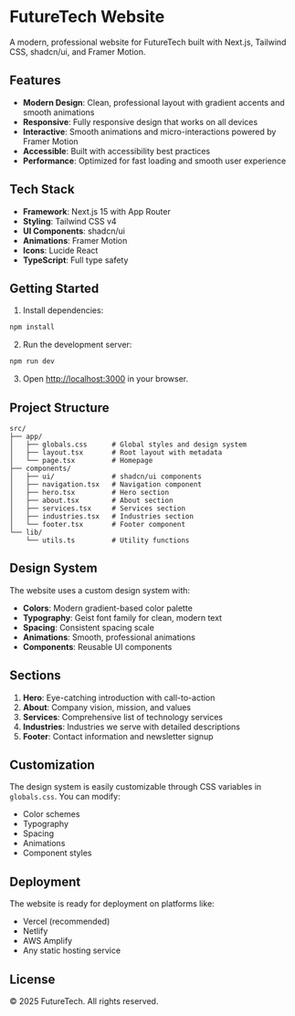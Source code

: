 # FutureTech Website

A modern, professional website for FutureTech built with Next.js, Tailwind CSS, shadcn/ui, and Framer Motion.

## Features

- **Modern Design**: Clean, professional layout with gradient accents and smooth animations
- **Responsive**: Fully responsive design that works on all devices
- **Interactive**: Smooth animations and micro-interactions powered by Framer Motion
- **Accessible**: Built with accessibility best practices
- **Performance**: Optimized for fast loading and smooth user experience

## Tech Stack

- **Framework**: Next.js 15 with App Router
- **Styling**: Tailwind CSS v4
- **UI Components**: shadcn/ui
- **Animations**: Framer Motion
- **Icons**: Lucide React
- **TypeScript**: Full type safety

## Getting Started

1. Install dependencies:
```bash
npm install
```

2. Run the development server:
```bash
npm run dev
```

3. Open [http://localhost:3000](http://localhost:3000) in your browser.

## Project Structure

```
src/
├── app/
│   ├── globals.css      # Global styles and design system
│   ├── layout.tsx       # Root layout with metadata
│   └── page.tsx         # Homepage
├── components/
│   ├── ui/              # shadcn/ui components
│   ├── navigation.tsx   # Navigation component
│   ├── hero.tsx         # Hero section
│   ├── about.tsx        # About section
│   ├── services.tsx     # Services section
│   ├── industries.tsx   # Industries section
│   └── footer.tsx       # Footer component
└── lib/
    └── utils.ts         # Utility functions
```

## Design System

The website uses a custom design system with:
- **Colors**: Modern gradient-based color palette
- **Typography**: Geist font family for clean, modern text
- **Spacing**: Consistent spacing scale
- **Animations**: Smooth, professional animations
- **Components**: Reusable UI components

## Sections

1. **Hero**: Eye-catching introduction with call-to-action
2. **About**: Company vision, mission, and values
3. **Services**: Comprehensive list of technology services
4. **Industries**: Industries we serve with detailed descriptions
5. **Footer**: Contact information and newsletter signup

## Customization

The design system is easily customizable through CSS variables in `globals.css`. You can modify:
- Color schemes
- Typography
- Spacing
- Animations
- Component styles

## Deployment

The website is ready for deployment on platforms like:
- Vercel (recommended)
- Netlify
- AWS Amplify
- Any static hosting service

## License

© 2025 FutureTech. All rights reserved.